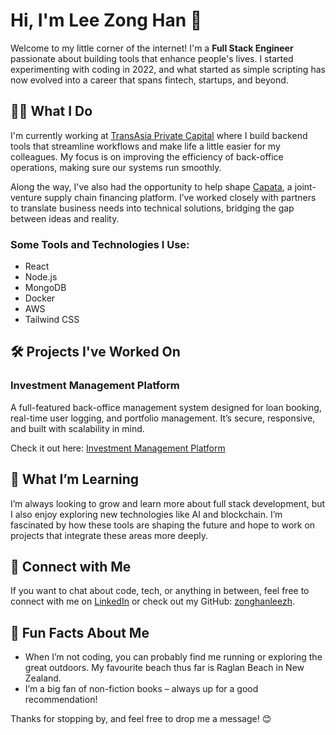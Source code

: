# Hi, I'm Lee Zong Han 👋

Welcome to my little corner of the internet! I'm a **Full Stack Engineer** passionate about building tools that enhance people's lives. I started experimenting with coding in 2022, and what started as simple scripting has now evolved into a career that spans fintech, startups, and beyond.

## 👨‍💻 What I Do

I'm currently working at [TransAsia Private Capital](https://taprivatecapital.com/) where I build backend tools that streamline workflows and make life a little easier for my colleagues. My focus is on improving the efficiency of back-office operations, making sure our systems run smoothly.

Along the way, I've also had the opportunity to help shape [Capata](https://capata.sg/), a joint-venture supply chain financing platform. I’ve worked closely with partners to translate business needs into technical solutions, bridging the gap between ideas and reality.

### Some Tools and Technologies I Use:

-   React
-   Node.js
-   MongoDB
-   Docker
-   AWS
-   Tailwind CSS

## 🛠 Projects I've Worked On

### Investment Management Platform

A full-featured back-office management system designed for loan booking, real-time user logging, and portfolio management. It’s secure, responsive, and built with scalability in mind.

Check it out here: [Investment Management Platform](https://app.leezonghan.com)

## 🌱 What I’m Learning

I’m always looking to grow and learn more about full stack development, but I also enjoy exploring new technologies like AI and blockchain. I’m fascinated by how these tools are shaping the future and hope to work on projects that integrate these areas more deeply.

## 🔗 Connect with Me

If you want to chat about code, tech, or anything in between, feel free to connect with me on [LinkedIn](https://linkedin.com/in/lee-zong-han) or check out my GitHub: [zonghanleezh](https://github.com/zonghanleezh).

## 🎯 Fun Facts About Me

-   When I’m not coding, you can probably find me running or exploring the great outdoors. My favourite beach thus far is Raglan Beach in New Zealand.
-   I’m a big fan of non-fiction books – always up for a good recommendation!

Thanks for stopping by, and feel free to drop me a message! 😊

